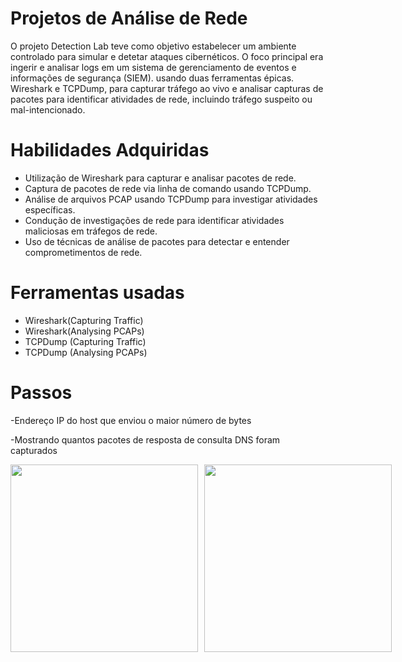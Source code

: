 #  Projetos de Análise de Rede
O projeto Detection Lab teve como objetivo estabelecer um ambiente controlado para simular e detetar ataques cibernéticos. O foco principal era ingerir e analisar logs em um sistema de gerenciamento de eventos e informações de segurança (SIEM).
usando duas ferramentas épicas. Wireshark e TCPDump, para capturar tráfego ao vivo e analisar capturas de pacotes para identificar atividades de rede, incluindo tráfego suspeito ou mal-intencionado.

# Habilidades Adquiridas
- Utilização de Wireshark para capturar e analisar pacotes de rede.
- Captura de pacotes de rede via linha de comando usando TCPDump.
- Análise de arquivos PCAP usando TCPDump para investigar atividades específicas.
- Condução de investigações de rede para identificar atividades maliciosas em tráfegos de rede.
- Uso de técnicas de análise de pacotes para detectar e entender comprometimentos de rede.



# Ferramentas usadas
- Wireshark(Capturing Traffic)
- Wireshark(Analysing PCAPs)
- TCPDump (Capturing Traffic)
- TCPDump (Analysing PCAPs)

# Passos
-Endereço IP do host que enviou o maior número de bytes
 
-Mostrando quantos pacotes de resposta de consulta DNS foram capturados
 
<div style="display: flex;">
    <img src="https://github.com/user-attachments/assets/387c0b14-efeb-4873-8fec-5ad000d11f6b" width="300" style="margin-right: 10px;" />
    <img src="[outra_imagem_aqui](https://github.com/user-attachments/assets/8a1d95b3-55a2-4436-839a-d8d19317776a)" width="300" />
</div>






